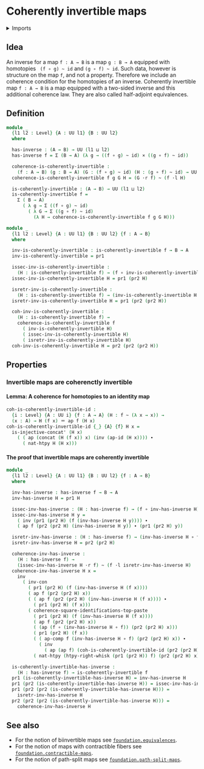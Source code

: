 # Coherently invertible maps

<details><summary>Imports</summary>
```agda
{-# OPTIONS --safe #-}
module foundation-core.coherently-invertible-maps where
open import foundation-core.cartesian-product-types
open import foundation-core.dependent-pair-types
open import foundation-core.functions
open import foundation-core.homotopies
open import foundation-core.identity-types
open import foundation-core.universe-levels
open import foundation.commuting-squares-of-identifications
```
</details>

## Idea

An inverse for a map `f : A → B` is a map `g : B → A` equipped with homotopies `
(f ∘ g) ~ id` and `(g ∘ f) ~ id`. Such data, however is structure on the map `f`, and not a property. Therefore we include an coherence condition for the homotopies of an inverse. Coherently invertible map `f : A → B` is a map equipped with a two-sided inverse and this additional coherence law. They are also called half-adjoint equivalences.

## Definition

```agda
module _
  {l1 l2 : Level} {A : UU l1} {B : UU l2}
  where

  has-inverse : (A → B) → UU (l1 ⊔ l2)
  has-inverse f = Σ (B → A) (λ g → ((f ∘ g) ~ id) × ((g ∘ f) ~ id))

  coherence-is-coherently-invertible :
    (f : A → B) (g : B → A) (G : (f ∘ g) ~ id) (H : (g ∘ f) ~ id) → UU (l1 ⊔ l2)
  coherence-is-coherently-invertible f g G H = (G ·r f) ~ (f ·l H)

  is-coherently-invertible : (A → B) → UU (l1 ⊔ l2)
  is-coherently-invertible f =
    Σ ( B → A)
      ( λ g → Σ ((f ∘ g) ~ id)
        ( λ G → Σ ((g ∘ f) ~ id)
          (λ H → coherence-is-coherently-invertible f g G H)))

module _
  {l1 l2 : Level} {A : UU l1} {B : UU l2} {f : A → B}
  where

  inv-is-coherently-invertible : is-coherently-invertible f → B → A
  inv-is-coherently-invertible = pr1

  issec-inv-is-coherently-invertible :
    (H : is-coherently-invertible f) → (f ∘ inv-is-coherently-invertible H) ~ id
  issec-inv-is-coherently-invertible H = pr1 (pr2 H)

  isretr-inv-is-coherently-invertible :
    (H : is-coherently-invertible f) → (inv-is-coherently-invertible H ∘ f) ~ id
  isretr-inv-is-coherently-invertible H = pr1 (pr2 (pr2 H))

  coh-inv-is-coherently-invertible :
    (H : is-coherently-invertible f) →
    coherence-is-coherently-invertible f
      ( inv-is-coherently-invertible H)
      ( issec-inv-is-coherently-invertible H)
      ( isretr-inv-is-coherently-invertible H)
  coh-inv-is-coherently-invertible H = pr2 (pr2 (pr2 H))
```

## Properties

### Invertible maps are coherenctly invertible

#### Lemma: A coherence for homotopies to an identity map

```agda
coh-is-coherently-invertible-id :
  {i : Level} {A : UU i} {f : A → A} (H : f ~ (λ x → x)) →
  (x : A) → H (f x) ＝ ap f (H x)
coh-is-coherently-invertible-id {_} {A} {f} H x =
  is-injective-concat' (H x)
    ( ( ap (concat (H (f x)) x) (inv (ap-id (H x)))) ∙
      ( nat-htpy H (H x)))
```

#### The proof that invertible maps are coherently invertible

```agda
module _
  {l1 l2 : Level} {A : UU l1} {B : UU l2} {f : A → B}
  where

  inv-has-inverse : has-inverse f → B → A
  inv-has-inverse H = pr1 H

  issec-inv-has-inverse : (H : has-inverse f) → (f ∘ inv-has-inverse H) ~ id
  issec-inv-has-inverse H y =
    ( inv (pr1 (pr2 H) (f (inv-has-inverse H y)))) ∙
    ( ap f (pr2 (pr2 H) (inv-has-inverse H y)) ∙ (pr1 (pr2 H) y))

  isretr-inv-has-inverse : (H : has-inverse f) → (inv-has-inverse H ∘ f) ~ id
  isretr-inv-has-inverse H = pr2 (pr2 H)

  coherence-inv-has-inverse :
    (H : has-inverse f) →
    (issec-inv-has-inverse H ·r f) ~ (f ·l isretr-inv-has-inverse H)
  coherence-inv-has-inverse H x =
    inv
      ( inv-con
        ( pr1 (pr2 H) (f (inv-has-inverse H (f x))))
        ( ap f (pr2 (pr2 H) x))
        ( ( ap f (pr2 (pr2 H) (inv-has-inverse H (f x)))) ∙
          ( pr1 (pr2 H) (f x)))
        ( coherence-square-identifications-top-paste
          ( pr1 (pr2 H) (f (inv-has-inverse H (f x))))
          ( ap f (pr2 (pr2 H) x))
          ( (ap (f ∘ (inv-has-inverse H ∘ f)) (pr2 (pr2 H) x)))
          ( pr1 (pr2 H) (f x))
          ( ( ap-comp f (inv-has-inverse H ∘ f) (pr2 (pr2 H) x)) ∙
            ( inv
              ( ap (ap f) (coh-is-coherently-invertible-id (pr2 (pr2 H)) x))))
          ( nat-htpy (htpy-right-whisk (pr1 (pr2 H)) f) (pr2 (pr2 H) x))))

  is-coherently-invertible-has-inverse :
    (H : has-inverse f) → is-coherently-invertible f
  pr1 (is-coherently-invertible-has-inverse H) = inv-has-inverse H
  pr1 (pr2 (is-coherently-invertible-has-inverse H)) = issec-inv-has-inverse H
  pr1 (pr2 (pr2 (is-coherently-invertible-has-inverse H))) =
    isretr-inv-has-inverse H
  pr2 (pr2 (pr2 (is-coherently-invertible-has-inverse H))) =
    coherence-inv-has-inverse H
```

## See also

- For the notion of biinvertible maps see
  [`foundation.equivalences`](foundation.equivalences.md).
- For the notion of maps with contractible fibers see
  [`foundation.contractible-maps`](foundation.contractible-maps.md).
- For the notion of path-split maps see
  [`foundation.path-split-maps`](foundation.path-split-maps.md).
